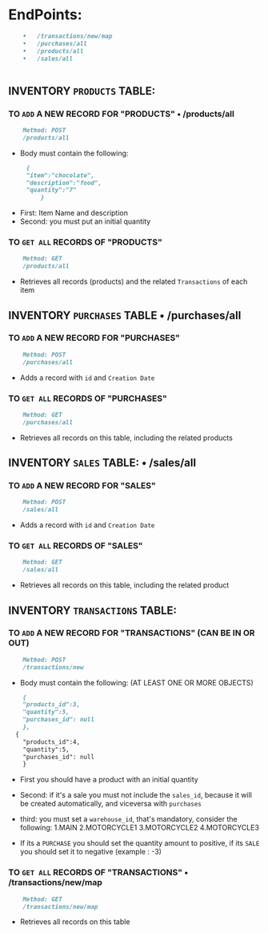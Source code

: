 # EndPoints:

```md
	•	/transactions/new/map
	•	/purchases/all
	•	/products/all
	•	/sales/all
  
```

## INVENTORY `PRODUCTS` TABLE:

### TO `ADD` A NEW RECORD FOR "PRODUCTS" 	•	/products/all

```md	
	Method: POST
	/products/all
```
- Body must contain the following:

```md	
	 {
  	 "item":"chocolate",
	 "description":"food",
	 "quantity":"7"
         }
```
- First: Item Name and description
- Second: you must put an initial quantity

### TO `GET ALL` RECORDS OF "PRODUCTS"

```md	
	Method: GET
	/products/all
```
- Retrieves all records (products) and the related `Transactions` of each item


## INVENTORY `PURCHASES` TABLE •	/purchases/all

### TO `ADD` A NEW RECORD FOR "PURCHASES"

```md	
	Method: POST
	/purchases/all
```
- Adds a record with `id` and `Creation Date`


### TO `GET ALL` RECORDS OF "PURCHASES"

```md	
	Method: GET
	/purchases/all
```
- Retrieves all records on this table, including the related products


## INVENTORY `SALES` TABLE: 	•	/sales/all

### TO `ADD` A NEW RECORD FOR "SALES"

```md	
	Method: POST
	/sales/all
```
- Adds a record with `id` and `Creation Date`


### TO `GET ALL` RECORDS OF "SALES"

```md	
	Method: GET
	/sales/all
```
- Retrieves all records on this table, including the related product


## INVENTORY `TRANSACTIONS` TABLE:

### TO `ADD` A NEW RECORD FOR "TRANSACTIONS" (CAN BE IN OR OUT)

```md	
	Method: POST
	/transactions/new
```
- Body must contain the following:
(AT LEAST ONE OR MORE OBJECTS)

```md	
	{
	"products_id":3,
	"quantity":5,
	"purchases_id": null
	},
  {
	"products_id":4,
	"quantity":5,
	"purchases_id": null
	}
```
- First you should have a product with an initial quantity
- Second: if it's a sale you must not include the `sales_id`, because it will be created automatically, and viceversa with `purchases`
- third: you must set a `warehouse_id`, that's mandatory, consider the following:
1.MAIN
2.MOTORCYCLE1
3.MOTORCYCLE2
4.MOTORCYCLE3 

- If its a `PURCHASE` you should set the quantity amount to positive, if its `SALE` you should set it to negative (example : -3)

### TO `GET ALL` RECORDS OF "TRANSACTIONS" •	/transactions/new/map

```md	
	Method: GET
	/transactions/new/map
```
- Retrieves all records on this table



